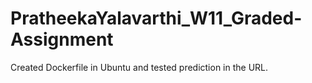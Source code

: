 # PratheekaYalavarthi_W11_Graded-Assignment
Created Dockerfile in Ubuntu and tested prediction in the URL.
